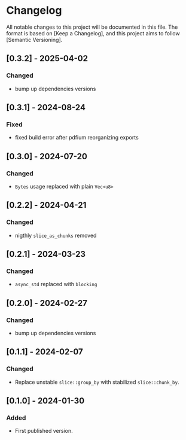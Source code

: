 # Changelog

All notable changes to this project will be documented in this file. The
format is based on [Keep a Changelog], and this project aims to follow
[Semantic Versioning].

## [0.3.2] - 2025-04-02

### Changed

- bump up dependencies versions

## [0.3.1] - 2024-08-24

### Fixed

- fixed build error after pdfium reorganizing exports

## [0.3.0] - 2024-07-20

### Changed

- `Bytes` usage replaced with plain `Vec<u8>`

## [0.2.2] - 2024-04-21

### Changed

- nigthly `slice_as_chunks` removed

## [0.2.1] - 2024-03-23

### Changed

- `async_std` replaced with `blocking`

## [0.2.0] - 2024-02-27

### Changed

- bump up dependencies versions

## [0.1.1] - 2024-02-07

### Changed

- Replace unstable `slice::group_by` with stabilized `slice::chunk_by`.

## [0.1.0] - 2024-01-30

### Added

- First published version.
